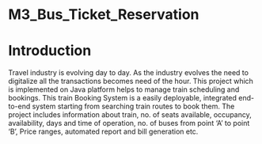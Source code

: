 # M3_Bus_Ticket_Reservation 

# Introduction 

Travel industry is evolving day to day. As the industry evolves the need to digitalize all the transactions becomes need of the hour. This project which is implemented on Java platform helps to manage train scheduling and bookings. This train Booking System is a easily deployable, integrated end-to-end system starting from searching train routes to book them. The project includes information about train, no. of seats available, occupancy, availability, days and time of operation, no. of buses  from point ‘A’ to point ‘B’, Price ranges, automated report and bill generation etc.



